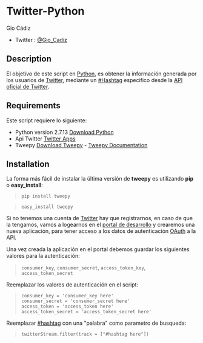 Twitter-Python
===============
Gio Cádiz
* Twitter : [@Gio_Cadiz](https://twitter.com/Gio_Cadiz)
## Description
El objetivo de este script en [Python](https://es.wikipedia.org/wiki/Python), es obtener la información generada por los 
usuarios de [Twitter](https://twitter.com/),
mediante un [#Hashtag](https://es.wikipedia.org/wiki/Hashtag) especifico desde la  [API oficial de Twitter](https://apps.twitter.com/).

## Requirements
Este script requiere lo siguiente:
* Python version 2.7.13 [Download Python](https://www.python.org/downloads/)
* Api Twitter [Twitter Apps](https://apps.twitter.com/)
* Tweepy [Download Tweepy](https://pypi.python.org/pypi/tweepy/3.5.0) - [Tweepy Documentation](http://pythonhosted.org/tweepy/)

## Installation
La forma más fácil de instalar la última versión de **tweepy** es utilizando **pip** o **easy_install**:
>`pip install tweepy`

>`easy_install tweepy`

Si no tenemos una cuenta de [Twitter](https://twitter.com/) hay que registrarnos, en caso de que la tengamos, 
vamos a logearnos en el [portal de desarrollo](https://apps.twitter.com/) y crearemos una nueva aplicación, 
para tener acceso a los datos de autenticación [OAuth](https://es.wikipedia.org/wiki/OAuth) a la API.
>
Una vez creada la aplicación en el portal debemos guardar los siguientes valores para la autenticación:
>`consumer_key`,
>`consumer_secret`,
>`access_token_key`,
>`access_token_secret`
>
Reemplazar los valores de autenticación en el script:

>`consumer_key = 'consumer_key here'`<br/>
>`consumer_secret = 'consumer_secret here'`<br/>
>`access_token = 'access_token here'`<br/>
>`access_token_secret = 'access_token_secret here'`
>
Reemplazar [#hashtag](https://es.wikipedia.org/wiki/Hashtag) con una "palabra" como parametro de busqueda:
>`twitterStream.filter(track = ["#hashtag here"])` 

